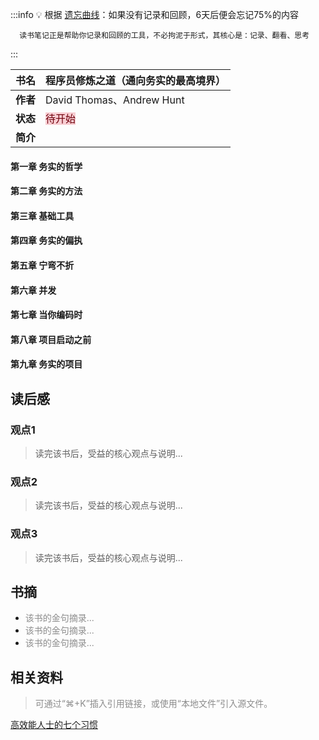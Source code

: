 :::info
💡  根据 [遗忘曲线](https://baike.baidu.com/item/%E9%81%97%E5%BF%98%E6%9B%B2%E7%BA%BF/7278665?fr=aladdin)：如果没有记录和回顾，6天后便会忘记75%的内容

      读书笔记正是帮助你记录和回顾的工具，不必拘泥于形式，其核心是：记录、翻看、思考

:::



| **书名** | 程序员修炼之道（通向务实的最高境界） |
| --- | --- |
| **作者** | David Thomas、Andrew Hunt |
| **状态** | <font style="background:#F8CED3;color:#70000D">待开始</font>  |
| **简介** |  |




#### 第一章 务实的哲学
#### 第二章 务实的方法
#### 第三章 基础工具
#### 第四章 务实的偏执
#### 第五章 宁弯不折
#### 第六章 并发
#### 第七章 当你编码时
#### 第八章 项目启动之前
#### 第九章 务实的项目




## 读后感
### 观点1
> 读完该书后，受益的核心观点与说明...
>

### 观点2
> 读完该书后，受益的核心观点与说明...
>

### 观点3
> 读完该书后，受益的核心观点与说明...
>

## 书摘
+ <font style="color:#8C8C8C;">该书的金句摘录...</font>
+ <font style="color:#8C8C8C;">该书的金句摘录...</font>
+ <font style="color:#8C8C8C;">该书的金句摘录...</font>

## 相关资料
> <font style="color:#8C8C8C;">可通过“⌘+K”插入引用链接，或使用“本地文件”引入源文件。</font>
>

[高效能人士的七个习惯](https://book.douban.com/subject/5325618/)




